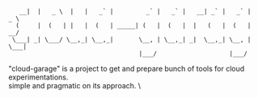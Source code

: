 ```        |                   |                                          
   __|  |   _ \  |   |   _` |         _` |   _` |   __| _` |   _` |   _ \ 
  (     |  (   | |   |  (   | _____| (   |  (   |  |   (   |  (   |   __/ 
 \___| _| \___/ \__,_| \__,_|       \__, | \__,_| _|  \__,_| \__, | \___| 
                                    |___/                    |___/        
```

"cloud-garage" is a project to get and prepare bunch of tools for cloud experimentations. \
simple and pragmatic on its approach. \

